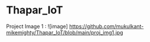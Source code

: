 # Thapar_IoT
 
Project Image 1 : 
![image] https://github.com/mukulkant-mikemighty/Thapar_IoT/blob/main/proj_img1.jpg

